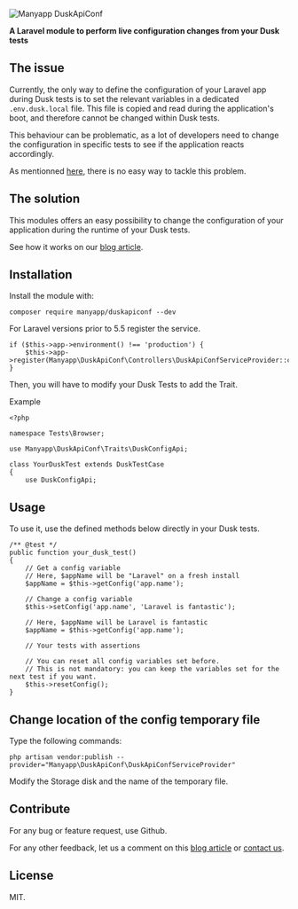 ![Manyapp DuskApiConf](https://many.app/wp-content/uploads/2019/07/manyapp_duskapiconf.png)

**A Laravel module to perform live configuration changes from your Dusk tests**

## The issue

Currently, the only way to define the configuration of your Laravel app during Dusk tests is to set the relevant variables in a dedicated `.env.dusk.local` file. This file is copied and read during the application's boot, and therefore cannot be changed within Dusk tests. 

This behaviour can be problematic, as a lot of developers need to change the configuration in specific tests to see if the application reacts accordingly. 

As mentionned [here](https://github.com/laravel/dusk/issues/599), there is no easy way to tackle this problem. 

## The solution

This modules offers an easy possibility to change the configuration of your application during the runtime of your Dusk tests.

See how it works on our [blog article](https://many.app/changing-laravel-configuration-during-dusk-tests/). 

## Installation

Install the module with:

```
composer require manyapp/duskapiconf --dev
```

For Laravel versions prior to 5.5 register the service. 
```
if ($this->app->environment() !== 'production') {            
    $this->app->register(Manyapp\DuskApiConf\Controllers\DuskApiConfServiceProvider::class);
} 
```

Then, you will have to modify your Dusk Tests to add the Trait.

Example
```
<?php

namespace Tests\Browser;

use Manyapp\DuskApiConf\Traits\DuskConfigApi;

class YourDuskTest extends DuskTestCase
{
    use DuskConfigApi;
```

## Usage

To use it, use the defined methods below directly in your Dusk tests.

```
/** @test */
public function your_dusk_test()
{
    // Get a config variable
    // Here, $appName will be "Laravel" on a fresh install
    $appName = $this->getConfig('app.name');

    // Change a config variable
    $this->setConfig('app.name', 'Laravel is fantastic');

    // Here, $appName will be Laravel is fantastic
    $appName = $this->getConfig('app.name');

    // Your tests with assertions

    // You can reset all config variables set before.
    // This is not mandatory: you can keep the variables set for the next test if you want.
    $this->resetConfig();
}
```

## Change location of the config temporary file

Type the following commands:

```
php artisan vendor:publish --provider="Manyapp\DuskApiConf\DuskApiConfServiceProvider"
```

Modify the Storage disk and the name of the temporary file.

## Contribute

For any bug or feature request, use Github. 

For any other feedback, let us a comment on this [blog article](https://many.app/changing-laravel-configuration-during-dusk-tests/) or [contact us](https://many.app/contact/).

## License

MIT.
